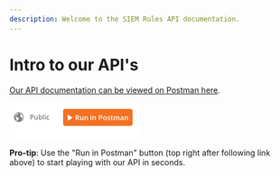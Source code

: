```yaml
---
description: Welcome to the SIEM Rules API documentation.
---
```


# Intro to our API's

[Our API documentation can be viewed on Postman here](https://documenter.getpostman.com/view/16438573/TzsbKT1Z).

![Run in Postman](../.gitbook/assets/run-in-postman.png)

**Pro-tip**: Use the "Run in Postman" button (top right after following link above) to start playing with our API in seconds.
